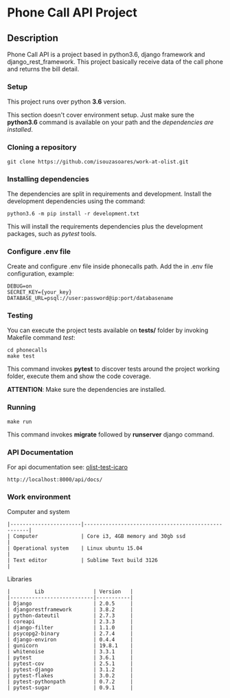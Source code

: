 
# Phone Call API Project

## Description

Phone Call API is a project based in python3.6, django framework and django_rest_framework.
This project basically receive data of the call phone and returns the bill detail.


### Setup

This project runs over python **3.6** version.

This section doesn't cover environment setup. Just make sure the **python3.6** command is available on your path and the *dependencies are installed*.


### Cloning a repository

    git clone https://github.com/isouzasoares/work-at-olist.git


### Installing dependencies

The dependencies are split in requirements and development. Install the development dependencies using the command:

    python3.6 -m pip install -r development.txt

This will install the requirements dependencies plus the development packages, such as *pytest* tools.


### Configure .env file

Create and configure .env file inside phonecalls path. Add the in .env file configuration, example:
   
    DEBUG=on
    SECRET_KEY={your_key}
    DATABASE_URL=psql://user:password@ip:port/databasename


### Testing

You can execute the project tests available on **tests/** folder by invoking Makefile command *test*:

    cd phonecalls
    make test

This command invokes **pytest** to discover tests around the project working folder, execute them and show the code coverage.

**ATTENTION**: Make sure the dependencies are installed.


### Running

    make run

This command invokes **migrate** followed by **runserver** django command.


### API Documentation

For api documentation see: [olist-test-icaro](https://olist-test-icaro.herokuapp.com/api/docs/)

    http://localhost:8000/api/docs/ 


### Work environment

Computer and system

    |-----------------------|----------------------------------------------------|
    | Computer              | Core i3, 4GB memory and 30gb ssd                   |
    | Operational system    | Linux ubuntu 15.04                                 |
    | Text editor           | Sublime Text build 3126                            |


Libraries
    
    |        Lib                | Version   |
    |---------------------------|-----------|
    | Django                    | 2.0.5     |
    | djangorestframework       | 3.8.2     |
    | python-dateutil           | 2.7.3     | 
    | coreapi                   | 2.3.3     |
    | django-filter             | 1.1.0     |
    | psycopg2-binary           | 2.7.4     |
    | django-environ            | 0.4.4     |
    | gunicorn                  | 19.8.1    |
    | whitenoise                | 3.3.1     |
    | pytest                    | 3.6.1     |
    | pytest-cov                | 2.5.1     |
    | pytest-django             | 3.1.2     |
    | pytest-flakes             | 3.0.2     |
    | pytest-pythonpath         | 0.7.2     |
    | pytest-sugar              | 0.9.1     |